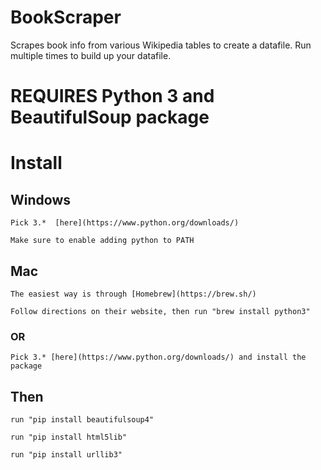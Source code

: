 # BookScraper
Scrapes book info from various Wikipedia tables to create a datafile.
Run multiple times to build up your datafile. 

# REQUIRES Python 3 and BeautifulSoup package


# Install

## Windows

```
Pick 3.*  [here](https://www.python.org/downloads/)

Make sure to enable adding python to PATH
```

## Mac

```
The easiest way is through [Homebrew](https://brew.sh/)

Follow directions on their website, then run "brew install python3"
```

### OR

```
Pick 3.* [here](https://www.python.org/downloads/) and install the package
```

## Then

```
run "pip install beautifulsoup4"

run "pip install html5lib"

run "pip install urllib3"
```

